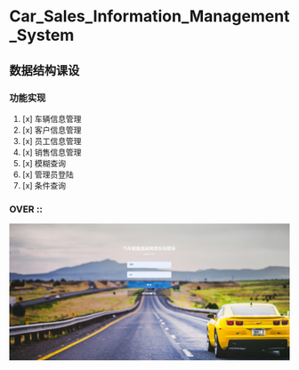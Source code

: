 # Car_Sales_Information_Management_System
## 数据结构课设
### 功能实现

1. [x] 车辆信息管理
2. [x] 客户信息管理
3. [x] 员工信息管理
4. [x] 销售信息管理
5. [x] 模糊查询
7. [x] 管理员登陆
6. [x] 条件查询 

### OVER ::
![login](images/login.png)


